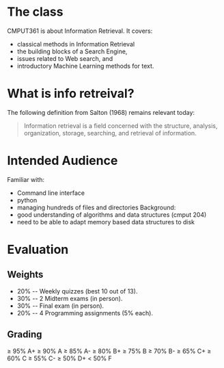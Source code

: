 # The class
CMPUT361 is about Information Retrieval. It covers:
- classical methods in Information Retrieval
- the building blocks of a Search Engine,
- issues related to Web search, and
- introductory Machine Learning methods for text.
# What is info retreival?
The following definition from Salton (1968) remains relevant today:
> Information retrieval is a field concerned with the structure, analysis, organization, storage, searching, and retrieval of information.

# Intended Audience
Familiar with:
- Command line interface
- python
- managing hundreds of files and directories
Background:
- good understanding of algorithms and data structures (cmput 204)
- need to be able to adapt memory based data structures to disk

# Evaluation
## Weights
- 20% -- Weekly quizzes (best 10 out of 13).
- 30% -- 2 Midterm exams (in person).
- 30% -- Final exam (in person).
- 20% -- 4 Programming assignments (5% each).

## Grading
≥ 95% A+      ≥ 90% A      ≥ 85% A-
≥ 80% B+      ≥ 75% B      ≥ 70% B-
≥ 65% C+      ≥ 60% C      ≥ 55% C-
≥ 50% D+      < 50% F

